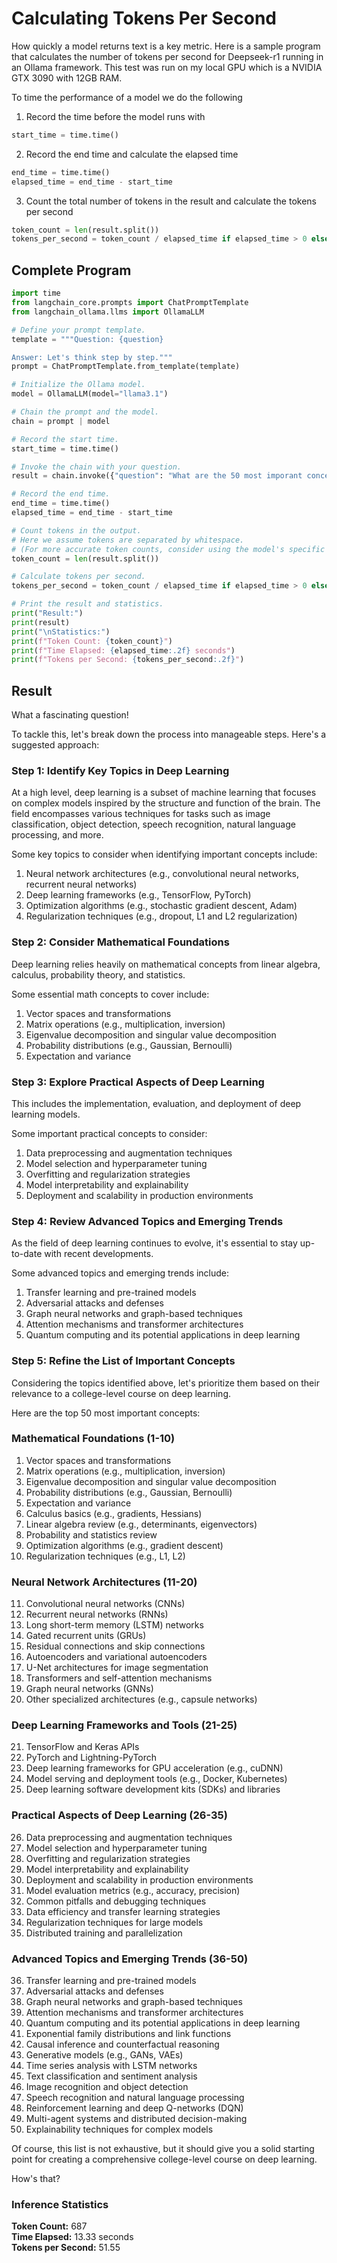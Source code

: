 # Calculating Tokens Per Second

How quickly a model returns text is a key metric.  Here is a sample
program that calculates the number of tokens per second for Deepseek-r1
running in an Ollama framework.  This test was run on my
local GPU which is a NVIDIA GTX 3090 with 12GB RAM.

To time the performance of a model we do the following

1. Record the time before the model runs with 

```python
start_time = time.time()
```

2. Record the end time and calculate the elapsed time

```python
end_time = time.time()
elapsed_time = end_time - start_time
```

3. Count the total number of tokens in the result and calculate the tokens per second

```python
token_count = len(result.split())
tokens_per_second = token_count / elapsed_time if elapsed_time > 0 else 0
```

## Complete Program

```python
import time
from langchain_core.prompts import ChatPromptTemplate
from langchain_ollama.llms import OllamaLLM

# Define your prompt template.
template = """Question: {question}

Answer: Let's think step by step."""
prompt = ChatPromptTemplate.from_template(template)

# Initialize the Ollama model.
model = OllamaLLM(model="llama3.1")

# Chain the prompt and the model.
chain = prompt | model

# Record the start time.
start_time = time.time()

# Invoke the chain with your question.
result = chain.invoke({"question": "What are the 50 most imporant concepts in a college level course on deep learning?"})

# Record the end time.
end_time = time.time()
elapsed_time = end_time - start_time

# Count tokens in the output.
# Here we assume tokens are separated by whitespace.
# (For more accurate token counts, consider using the model's specific tokenizer.)
token_count = len(result.split())

# Calculate tokens per second.
tokens_per_second = token_count / elapsed_time if elapsed_time > 0 else 0

# Print the result and statistics.
print("Result:")
print(result)
print("\nStatistics:")
print(f"Token Count: {token_count}")
print(f"Time Elapsed: {elapsed_time:.2f} seconds")
print(f"Tokens per Second: {tokens_per_second:.2f}")
```

## Result

What a fascinating question!

To tackle this, let's break down the process into manageable steps. Here's a suggested approach:

### **Step 1: Identify Key Topics in Deep Learning**

At a high level, deep learning is a subset of machine learning that focuses on complex models inspired by the structure and function of the brain. The field encompasses various techniques for tasks such as image classification, object detection, speech recognition, natural language processing, and more.

Some key topics to consider when identifying important concepts include:

1. Neural network architectures (e.g., convolutional neural networks, recurrent neural networks)
2. Deep learning frameworks (e.g., TensorFlow, PyTorch)
3. Optimization algorithms (e.g., stochastic gradient descent, Adam)
4. Regularization techniques (e.g., dropout, L1 and L2 regularization)

### **Step 2: Consider Mathematical Foundations**

Deep learning relies heavily on mathematical concepts from linear algebra, calculus, probability theory, and statistics.

Some essential math concepts to cover include:

1. Vector spaces and transformations
2. Matrix operations (e.g., multiplication, inversion)
3. Eigenvalue decomposition and singular value decomposition
4. Probability distributions (e.g., Gaussian, Bernoulli)
5. Expectation and variance

### **Step 3: Explore Practical Aspects of Deep Learning**

This includes the implementation, evaluation, and deployment of deep learning models.

Some important practical concepts to consider:

1. Data preprocessing and augmentation techniques
2. Model selection and hyperparameter tuning
3. Overfitting and regularization strategies
4. Model interpretability and explainability
5. Deployment and scalability in production environments

### **Step 4: Review Advanced Topics and Emerging Trends**

As the field of deep learning continues to evolve, it's essential to stay up-to-date with recent developments.

Some advanced topics and emerging trends include:

1. Transfer learning and pre-trained models
2. Adversarial attacks and defenses
3. Graph neural networks and graph-based techniques
4. Attention mechanisms and transformer architectures
5. Quantum computing and its potential applications in deep learning

### **Step 5: Refine the List of Important Concepts**

Considering the topics identified above, let's prioritize them based on their relevance to a college-level course on deep learning.

Here are the top 50 most important concepts:

### **Mathematical Foundations (1-10)**

1. Vector spaces and transformations
2. Matrix operations (e.g., multiplication, inversion)
3. Eigenvalue decomposition and singular value decomposition
4. Probability distributions (e.g., Gaussian, Bernoulli)
5. Expectation and variance
6. Calculus basics (e.g., gradients, Hessians)
7. Linear algebra review (e.g., determinants, eigenvectors)
8. Probability and statistics review
9. Optimization algorithms (e.g., gradient descent)
10. Regularization techniques (e.g., L1, L2)

### **Neural Network Architectures (11-20)**

11. Convolutional neural networks (CNNs)
12. Recurrent neural networks (RNNs)
13. Long short-term memory (LSTM) networks
14. Gated recurrent units (GRUs)
15. Residual connections and skip connections
16. Autoencoders and variational autoencoders
17. U-Net architectures for image segmentation
18. Transformers and self-attention mechanisms
19. Graph neural networks (GNNs)
20. Other specialized architectures (e.g., capsule networks)

### **Deep Learning Frameworks and Tools (21-25)**

21. TensorFlow and Keras APIs
22. PyTorch and Lightning-PyTorch
23. Deep learning frameworks for GPU acceleration (e.g., cuDNN)
24. Model serving and deployment tools (e.g., Docker, Kubernetes)
25. Deep learning software development kits (SDKs) and libraries

### **Practical Aspects of Deep Learning (26-35)**

26. Data preprocessing and augmentation techniques
27. Model selection and hyperparameter tuning
28. Overfitting and regularization strategies
29. Model interpretability and explainability
30. Deployment and scalability in production environments
31. Model evaluation metrics (e.g., accuracy, precision)
32. Common pitfalls and debugging techniques
33. Data efficiency and transfer learning strategies
34. Regularization techniques for large models
35. Distributed training and parallelization

### **Advanced Topics and Emerging Trends (36-50)**

36. Transfer learning and pre-trained models
37. Adversarial attacks and defenses
38. Graph neural networks and graph-based techniques
39. Attention mechanisms and transformer architectures
40. Quantum computing and its potential applications in deep learning
41. Exponential family distributions and link functions
42. Causal inference and counterfactual reasoning
43. Generative models (e.g., GANs, VAEs)
44. Time series analysis with LSTM networks
45. Text classification and sentiment analysis
46. Image recognition and object detection
47. Speech recognition and natural language processing
48. Reinforcement learning and deep Q-networks (DQN)
49. Multi-agent systems and distributed decision-making
50. Explainability techniques for complex models

Of course, this list is not exhaustive, but it should give you a solid starting point for creating a comprehensive college-level course on deep learning.

How's that?

### Inference Statistics

**Token Count:** 687<br/>
**Time Elapsed:** 13.33 seconds<br/>
**Tokens per Second:** 51.55<br/>